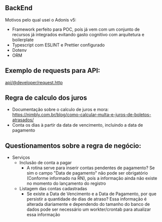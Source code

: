 ## BackEnd
Motivos pelo qual usei o Adonis v5:
  * Framework perfeito para POC, poís já vem com um conjunto de recursos já integrados evitando gasto cognitivo com arquitetura e boilerplate
  * Typescript com ESLINT e Prettier configurado
  * Dotenv
  * ORM

## Exemplo de requests para API:
[api/@developer/request.http](https://github.com/ymoreiratiti/TestePraticoNode/blob/main/api/%40developer/request.http)

## Regra de calculo dos juros
* Documentação sobre o calculo de juros e mora: https://nimbly.com.br/blog/como-calcular-multa-e-juros-de-boletos-atrasados/
* Conta os dias à partir da data de vencimento, incluindo a data de pagamento

## Questionamentos sobre a regra de negócio:
* Serviços
  * Inclusão de conta a pagar
    * A rotina serve para inserir contas pendentes de pagamento? Se sim o campo "Data de pagamento" não pode ser obrigatório (Conforme informado na RN), poís a informação ainda não existe no momento do lançamento do registro
  * Listagem das contas cadastradas
    * Se existe a Data de Vencimento e a Data de Pagamento, por que persistir a quantidade de dias de atraso? Essa informação é alterada diariamente e dependendo do tamanho do banco de dados pode ser necessário um workter/crontab para atualizar essa informação 
